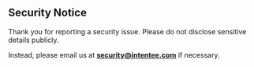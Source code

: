 ## Security Notice

Thank you for reporting a security issue. Please do not disclose sensitive details publicly.

Instead, please email us at **[security@intentee.com](mailto:security@intentee.com)** if necessary.
